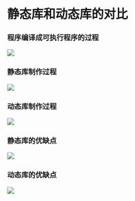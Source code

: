 # 静态库和动态库的对比

### 程序编译成可执行程序的过程

![](../../image/linuxnet/静态库和动态库对比/172136.png)

### 静态库制作过程

![](../../image/linuxnet/静态库和动态库对比/172143.png)

### 动态库制作过程

![](../../image/linuxnet/静态库和动态库对比/172149.png)

### 静态库的优缺点

![](../../image/linuxnet/静态库和动态库对比/172204.png)

### 动态库的优缺点

![](../../image/linuxnet/静态库和动态库对比/172210.png)
